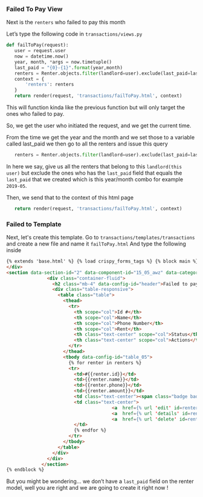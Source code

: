 ### Failed To Pay View

Next is the `renters` who failed to pay this month

Let’s type the following code in `transactions/views.py`

```python
def failToPay(request):
   user = request.user
   now = datetime.now()
   year, month, *args = now.timetuple()
   last_paid = "{0}-{1}".format(year,month)
   renters = Renter.objects.filter(landlord=user).exclude(last_paid=last_paid)
   context = {
       'renters': renters
   }
   return render(request, 'transactions/failToPay.html', context)
```

This will function kinda like the previous function but will only target the ones who failed to pay.

So, we get the user who initiated the request, and we get the current time.

From the time we get the year and the month and we set those to a variable called last_paid we then go to all the renters and issue this query

```python
   renters = Renter.objects.filter(landlord=user).exclude(last_paid=last_paid)
```

In here we say, give us all the renters that belong to this `landlord(this user)` but exclude the ones who has the `last_paid` field that equals the `last_paid` that we created which is this year/month combo for example `2019-05`.

Then, we send that to the context of this html page

```python
   return render(request, 'transactions/failToPay.html', context)
```

### Failed to Template

Next, let's create this template. Go to `transactions/templates/transactions` and create a new file and name it `failToPay.html`
And type the following inside

```html
{% extends 'base.html' %} {% load crispy_forms_tags %} {% block main %}
</div>
<section data-section-id="2" data-component-id="15_05_awz" data-category="admin" class="py-4">
               <div class="container-fluid">
                 <h2 class="mb-4" data-config-id="header">Failed to pay</h2>
                 <div class="table-responsive">
                   <table class="table">
                     <thead>
                       <tr>
                         <th scope="col">Id #</th>
                         <th scope="col">Name</th>
                         <th scope="col">Phone Number</th>
                         <th scope="col">Rent</th>
                         <th class="text-center" scope="col">Status</th>
                         <th class="text-center" scope="col">Actions</th>
                       </tr>
                     </thead>
                     <tbody data-config-id="table_05">
                       {% for renter in renters %}
                       <tr>
                         <td>#{{renter.id}}</td>
                         <td>{{renter.name}}</td>
                         <td>{{renter.phone}}</td>
                         <td>{{renter.amount}}</td>
                         <td class="text-center"><span class="badge badge-danger">UnPaid</span></td>
                         <td class="text-center">
                                       <a  href={% url 'edit' id=renter.id %} class="btn btn-primary"><i class="fa fa-edit"></i></a>
                                       <a  href={% url 'details' id=renter.id %} class="btn btn-secondary"><i class="fa fa-info-circle"></i></a>
                                       <a  href={% url 'delete' id=renter.id %} class="btn btn-danger"><i class="fa fa-trash"></i></a>
                         </td>
                         {% endfor %}
                       </tr>
                     </tbody>
                   </table>
                 </div>
               </div>
             </section>
{% endblock %}
```

But you might be wondering… we don’t have a `last_paid` field on the renter model, well you are right and we are going to create it right now !
